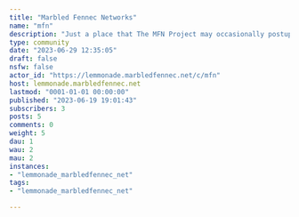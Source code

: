 ```yaml
---
title: "Marbled Fennec Networks" 
name: "mfn"
description: "Just a place that The MFN Project may occasionally postupdates, news and changes from within."
type: community
date: "2023-06-29 12:35:05"
draft: false
nsfw: false
actor_id: "https://lemmonade.marbledfennec.net/c/mfn"
host: lemmonade.marbledfennec.net
lastmod: "0001-01-01 00:00:00"
published: "2023-06-19 19:01:43"
subscribers: 3
posts: 5
comments: 0
weight: 5
dau: 1
wau: 2
mau: 2
instances:
- "lemmonade_marbledfennec_net"
tags: 
- "lemmonade_marbledfennec_net"

---
```

